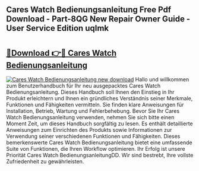 ## Cares Watch Bedienungsanleitung Free Pdf Download - Part-8QG New Repair Owner Guide - User Service Edition uqImk

# <h2><a href="http://df1977.blite.top/?on=Cares+Watch+Bedienungsanleitung">🔗Download 👉🔴 Cares Watch Bedienungsanleitung</a></h2>

[![Cares Watch Bedienungsanleitung new download](https://i.imgur.com/lujVjoI.png)](http://df1977.blite.top/?on=Cares+Watch+Bedienungsanleitung)
Hallo und willkommen zum Benutzerhandbuch für Ihr neu ausgepacktes Cares Watch Bedienungsanleitung. Dieses Handbuch soll Ihnen den Einstieg in Ihr Produkt erleichtern und Ihnen ein gründliches Verständnis seiner Merkmale, Funktionen und Fähigkeiten vermitteln. Sie finden klare Anweisungen für Installation, Betrieb, Wartung und Fehlerbehebung. Bevor Sie Ihr Cares Watch Bedienungsanleitung verwenden, nehmen Sie sich bitte einen Moment Zeit, um dieses Handbuch sorgfältig zu lesen. Es enthält detaillierte Anweisungen zum Einrichten des Produkts sowie Informationen zur Verwendung seiner verschiedenen Funktionen und Fähigkeiten. Dieses bemerkenswerte Cares Watch Bedienungsanleitung bietet eine umfassende Suite von Funktionen, die Ihren Workflow optimieren. Ihr Erfolg ist unsere Priorität Cares Watch BedienungsanleitungDD. Wir sind bestrebt, Ihre vollste Zufriedenheit zu gewährleisten.
